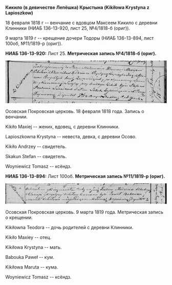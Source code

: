 **Кикило (в девичестве Лепёшка) Крыстына (Kikiłowa Krystyna z
Lapioszkow)**

18 февраля 1818 г -- венчание с вдовцом Максеем Кикило с деревни
Клинники (НИАБ 136-13-920, лист 25, №4/1818-б (ориг)).

9 марта 1819 г -- крещение дочери Тодоры (НИАБ 136-13-894, лист 100об,
№11/1819-р (ориг)).

**НИАБ 136-13-920:** Лист 25. **Метрическая запись №4/1818-б (ориг).**

![](./media/464a6106814095f5e378e2285dbc3ff7bf053244.png)

Осовская Покровская церковь. 18 февраля 1818 года. Запись о венчании.

Kikiło Maxiej -- жених, вдовец, с деревни Клинники.

Lapioszkowna Krystyna -- невеста, девка, с деревни Осово.

Kikiło Andrzey -- свидетель.

Skakun Stefan -- свидетель.

Woyniewicz Tomasz -- ксёндз.

**НИАБ 136-13-894:** Лист 100об. **Метрическая запись №11/1819-р
(ориг).**

![](./media/d5b8dfae1046ffa00edb4e7fc003d5fee5ba917f.png)

Осовская Покровская церковь. 9 марта 1819 года. Метрическая запись о
крещении.

Kikiłowna Teodora -- дочь родителей с деревни Клинники.

Kikiło Maxiey -- отец.

Kikiłowa Krystyna -- мать.

Babouka Paweł -- кум.

Kikiłowa Maruta -- кума.

Woyniewicz Tomasz -- ксёндз.
